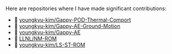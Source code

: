 Here are repositories where I have made significant contributions:

- 🔗 [youngkyu-kim/Gappy-POD-Thermal-Comport](https://github.com/youngkyu-kim/Gappy-POD-Thermal-Comport)
- 🔗 [youngkyu-kim/Gappy-AE-Ground-Motion](https://github.com/youngkyu-kim/Gappy-AE-Ground-Motion)
- 🔗 [youngkyu-kim/Gappy-AE](https://github.com/youngkyu-kim/Gappy-AE)
- 🔗 [LLNL/NM-ROM](https://github.com/LLNL/NM-ROM)
- 🔗 [youngkyu-kim/LS-ST-ROM](https://github.com/youngkyu-kim/LS-ST-ROM)
